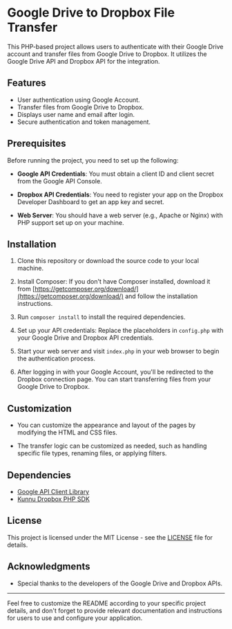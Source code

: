 # Google Drive to Dropbox File Transfer

This PHP-based project allows users to authenticate with their Google Drive account and transfer files from Google Drive to Dropbox. It utilizes the Google Drive API and Dropbox API for the integration.

## Features

- User authentication using Google Account.
- Transfer files from Google Drive to Dropbox.
- Displays user name and email after login.
- Secure authentication and token management.

## Prerequisites

Before running the project, you need to set up the following:

- **Google API Credentials**: You must obtain a client ID and client secret from the Google API Console.

- **Dropbox API Credentials**: You need to register your app on the Dropbox Developer Dashboard to get an app key and secret.

- **Web Server**: You should have a web server (e.g., Apache or Nginx) with PHP support set up on your machine.

## Installation

1. Clone this repository or download the source code to your local machine.

2. Install Composer: If you don't have Composer installed, download it from [https://getcomposer.org/download/](https://getcomposer.org/download/) and follow the installation instructions.

3. Run `composer install` to install the required dependencies.

4. Set up your API credentials: Replace the placeholders in `config.php` with your Google Drive and Dropbox API credentials.

5. Start your web server and visit `index.php` in your web browser to begin the authentication process.

6. After logging in with your Google Account, you'll be redirected to the Dropbox connection page. You can start transferring files from your Google Drive to Dropbox.

## Customization

- You can customize the appearance and layout of the pages by modifying the HTML and CSS files.

- The transfer logic can be customized as needed, such as handling specific file types, renaming files, or applying filters.

## Dependencies

- [Google API Client Library](https://developers.google.com/api-client-library)
- [Kunnu Dropbox PHP SDK](https://github.com/kunalvarma05/dropbox-php-sdk)

## License

This project is licensed under the MIT License - see the [LICENSE](LICENSE) file for details.

## Acknowledgments

- Special thanks to the developers of the Google Drive and Dropbox APIs.

---

Feel free to customize the README according to your specific project details, and don't forget to provide relevant documentation and instructions for users to use and configure your application.
